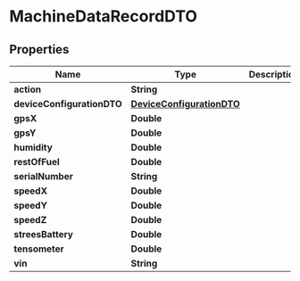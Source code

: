 
# MachineDataRecordDTO

## Properties
Name | Type | Description | Notes
------------ | ------------- | ------------- | -------------
**action** | **String** |  |  [optional]
**deviceConfigurationDTO** | [**DeviceConfigurationDTO**](DeviceConfigurationDTO.md) |  |  [optional]
**gpsX** | **Double** |  |  [optional]
**gpsY** | **Double** |  |  [optional]
**humidity** | **Double** |  |  [optional]
**restOfFuel** | **Double** |  |  [optional]
**serialNumber** | **String** |  |  [optional]
**speedX** | **Double** |  |  [optional]
**speedY** | **Double** |  |  [optional]
**speedZ** | **Double** |  |  [optional]
**streesBattery** | **Double** |  |  [optional]
**tensometer** | **Double** |  |  [optional]
**vin** | **String** |  |  [optional]



